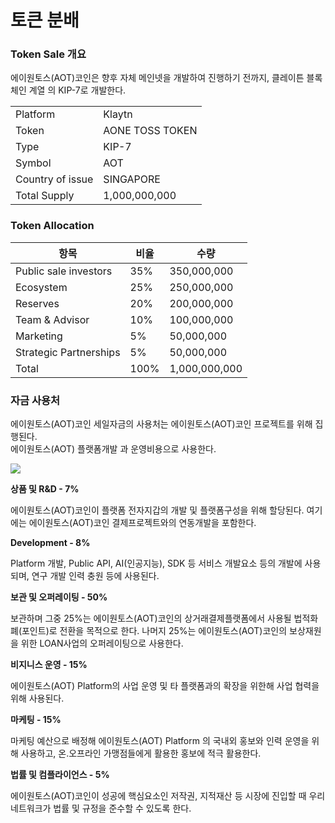 # 토큰 분배

### Token Sale 개요

에이원토스(AOT)코인은 향후 자체 메인넷을 개발하여 진행하기 전까지, 클레이튼 블록체인 계열 의 KIP-7로 개발한다.

|                  |                 |
| ---------------- | --------------- |
| Platform         | Klaytn          |
| Token            | AONE TOSS TOKEN |
| Type             | KIP-7           |
| Symbol           | AOT             |
| Country of issue | SINGAPORE       |
| Total Supply     | 1,000,000,000   |

### Token Allocation

| 항목                     | 비율   | 수량            |
| ---------------------- | ---- | ------------- |
| Public sale investors  | 35%  | 350,000,000   |
| Ecosystem              | 25%  | 250,000,000   |
| Reserves               | 20%  | 200,000,000   |
| Team & Advisor         | 10%  | 100,000,000   |
| Marketing              | 5%   | 50,000,000    |
| Strategic Partnerships | 5%   | 50,000,000    |
| Total                  | 100% | 1,000,000,000 |

### 자금 사용처

에이원토스(AOT)코인 세일자금의 사용처는 에이원토스(AOT)코인 프로젝트를 위해 집행된다. \
에이원토스(AOT) 플랫폼개발 과 운영비용으로 사용한다.

![](.gitbook/assets/자금사용처\_20220624.png)

**상품 및 R\&D - 7%**

에이원토스(AOT)코인이 플랫폼 전자지갑의 개발 및 플랫폼구성을 위해 할당된다. 여기에는 에이원토스(AOT)코인 결제프로젝트와의 연동개발을 포함한다.

**Development - 8%**

Platform 개발, Public API, AI(인공지능), SDK 등 서비스 개발요소 등의 개발에 사용되며, 연구 개발 인력 충원 등에 사용된다.

**보관 및 오퍼레이팅 - 50%**

보관하며 그중 25%는 에이원토스(AOT)코인의 상거래결제플랫폼에서 사용될 법적화폐(포인트)로 전환을 목적으로 한다. 나머지 25%는 에이원토스(AOT)코인의 보상재원을 위한 LOAN사업의 오퍼레이팅으로 사용한다.

**비지니스 운영 - 15%**

에이원토스(AOT) Platform의 사업 운영 및 타 플랫폼과의 확장을 위한해 사업 협력을 위해 사용된다.

**마케팅 - 15%**

마케팅 예산으로 배정해 에이원토스(AOT) Platform 의 국내외 홍보와 인력 운영을 위해 사용하고, 온.오프라인 가맹점들에게 활용한 홍보에 적극 활용한다.

**법률 및 컴플라이언스 - 5%**

에이원토스(AOT)코인이 성공에 핵심요소인 저작권, 지적재산 등 시장에 진입할 때 우리 네트워크가 법률 및 규정을 준수할 수 있도록 한다.
